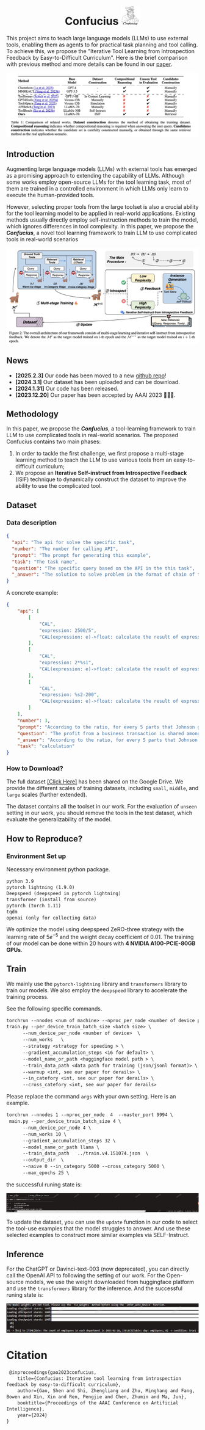 
<div align="center">
   <h1>Confucius <img src="./assets/image-20230817114433957.png" alt="Logo" width="50px" height="50"/></h1>
</div>

This project aims to teach large language models (LLMs) to use external tools, enabling them as agents to for practical task planning and tool calling. To achieve this, we propose the "Iterative Tool Learning from Introspection Feedback by Easy-to-Difficult Curriculum". Here is the brief comparison with previous method and more details can be found in our [paper](https://arxiv.org/abs/2308.14034).

![img.png](./assets/comparison.png)

## Introduction

Augmenting large language models (LLMs) with external tools has emerged as a promising approach to extending the capability of LLMs. Although some works employ open-source LLMs for the tool learning task, most of them are trained in a controlled environment in which LLMs only learn to execute the human-provided tools.

However, selecting proper tools from the large toolset is also a crucial ability for the tool learning model to be applied in real-world applications. Existing methods usually directly employ self-instruction methods to train the model, which ignores differences in tool complexity. In this paper, we propose the ***Confucius***, a novel tool learning framework to train LLM to use complicated tools in real-world scenarios

![img.png](./assets/method.png)

## News

- **[2025.2.3]** Our code has been moved to a new [github repo](https://github.com/mangopy/Confucius-tool-learning/)!
- **[2024.3.1]** Our dataset has been uploaded and can be download. 
- **[2024.1.31]** Our code has been released.
- **[2023.12.20]** Our paper has been accepted by AAAI 2023 🎉🎉🎉.


## Methodology

In this paper, we propose the ***Confucius***,  a tool-learning framework to train LLM to use complicated tools in real-world scenarios. The proposed Confucius contains two main phases:

1. In order to tackle the first challenge, we first propose a multi-stage learning method to teach the LLM to use various tools from an easy-to-difficult curriculum;
2.  We propose an **Iterative Self-instruct from Introspective Feedback** (ISIF) technique to dynamically construct the dataset to improve the ability to use the complicated tool.


## Dataset

### Data description
```json
{   
  "api": "The api for solve the specific task",
  "number": "The number for calling API",
  "prompt": "The prompt for generating this example",
  "task": "The task name",
  "question": "The specific query based on the API in the this task",
  "_answer": "The solution to solve problem in the format of chain of thought (COT), where the above APIs are called back"
}
```
A concrete example:

```json
{
    "api": [
        [
            "CAL",
            "expression: 2500/5",
            "CAL(expression: e)->float: calculate the result of expression `e`, e.g. 1+2, 1/3, 4*5 and 7-1."
        ],
        [
            "CAL",
            "expression: 2*%s1",
            "CAL(expression: e)->float: calculate the result of expression `e`, e.g. 1+2, 1/3, 4*5 and 7-1."
        ],
        [
            "CAL",
            "expression: %s2-200",
            "CAL(expression: e)->float: calculate the result of expression `e`, e.g. 1+2, 1/3, 4*5 and 7-1."
        ]
    ],
    "number": 3,
    "prompt": "According to the ratio, for every 5 parts that Johnson gets, Mike gets 2 parts.Since Johnson got $2500, each part is therefore $2500/5 = $<<2500/5=500>>500.Mike will get 2*$500 = $<<2*500=1000>>1000.After buying the shirt he will have $1000-$200 = $<<1000-200=800>>800 left. ### 800",
    "question": "The profit from a business transaction is shared among 2 business partners, Mike and Johnson in the ratio 2:5 respectively. If Johnson got $2500, how much will Mike have after spending some of his share on a shirt that costs $200?",
    "_answer": "According to the ratio, for every 5 parts that Johnson gets, Mike gets 2 parts. Since Johnson got $2500, each part is therefore [CAL(2500/5) -> %s1].Mike will get 2*$%s1 = [CAL(2*%s1) -> %s2]. After buying the shirt, he will have $%s2-$200 = [CAL(%s2-200) -> %s3] left. ### 800",
    "task": "calculation"
}
```


### How to Download?
The full dataset [[Click Here]](https://drive.google.com/drive/folders/1Q0BYalic9XkQZYz8yHTBazfBl9MSydFS?usp=sharing) has been shared on the Google Drive. We provide the different scales of training datasets, including `small`, `middle`, and `large` scales (further extended).

The dataset contains all the toolset in our work. For the evaluation of `unseen` setting in our work, you should remove the tools in the test dataset, which evaluate the generalizability of the model.  


## How to Reproduce?

### Environment Set up
Necessary environment python package.
```
python 3.9 
pytorch lightning (1.9.0)
Deepspeed (deepspeed in pytorch lightning)
transformer (install from source)
pytorch (torch 1.11)
tqdm
openai (only for collecting data)
```
We optimize the model using deepspeed ZeRO-three  strategy with the learning rate of $5e^{-5}$ and the weight decay coefficient of 0.01.
The training of our model can be done within 20 hours with **4 NVIDIA A100-PCIE-80GB GPUs**.


## Train

We mainly use the `pytorch-lightning` library and `transformers` library to train our models. We also employ the `deepspeed` library to accelerate the training process.

See the following specific commands.

```txt
torchrun --nnodes <num of machine> --nproc_per_node <number of device per machine>  --master_port <port>  \
train.py --per_device_train_batch_size <batch size> \
      --num_device_per_node <number of device>  \
      --num_works   \
      --strategy <strategy for speeding > \
      --gradient_accumulation_steps <16 for default> \
      --model_name_or_path <huggingface model path > \
      --train_data_path <data path for training (json/jsonl format)> \
      --warmup <int, see our paper for derails> \
      --in_catefory <int, see our paper for derails> \
      --cross_catefory <int, see our paper for derails> 
```

Please replace the command `args` with your own setting. Here is an example.


```txt
torchrun --nnodes 1 --nproc_per_node  4  --master_port 9994 \
 main.py --per_device_train_batch_size 4 \
      --num_device_per_node 4 \
      --num_works 10 \
      --gradient_accumulation_steps 32 \
      --model_name_or_path llama \
      --train_data_path   ../train.v4.151074.json  \
      --output_dir  \
      --naive 0 --in_category 5000 --cross_category 5000 \
      --max_epochs 25 \
```

the successful runing state is:

![image-20230817165314476](assets/image-20230817165314476.png)

To update the dataset, you can use the `update` function in our code to select the tool-use examples that the model struggles to answer. And use these selected examples to construct more similar examples via SELF-Instruct.

## Inference

For the ChatGPT or Davinci-text-003 (now deprecated), you can directly call the OpenAI API to following the setting of our work.
For the Open-source models, we use the weight downloaded from huggingface platform and use the `transformers` library for the inference.  And the successful runing state is:

![image-20230818085121242](assets/image-20230818085121242.png)


# Citation

```text
 @inproceedings{gao2023confucius,
    title={Confucius: Iterative tool learning from introspection feedback by easy-to-difficult curriculum}, 
    author={Gao, Shen and Shi, Zhengliang and Zhu, Minghang and Fang, Bowen and Xin, Xin and Ren, Pengjie and Chen, Zhumin and Ma, Jun},
    booktitle={Proceedings of the AAAI Conference on Artificial Intelligence},
    year={2024}
}
```
